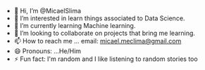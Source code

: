 - 👋 Hi, I’m @MicaelSlima
- 👀 I’m interested in learn things associated to Data Science.
- 🌱 I’m currently learning Machine learning.
- 💞️ I’m looking to collaborate on projects that bring me learning.
- 📫 How to reach me ... email: micael.meclima@gmail.com
- 😄 Pronouns: ...He/Him
- ⚡ Fun fact: I'm random and I like listening to random stories too

<!---
MicaelSlima/MicaelSlima is a ✨ special ✨ repository because its `README.md` (this file) appears on your GitHub profile.
You can click the Preview link to take a look at your changes.
--->

